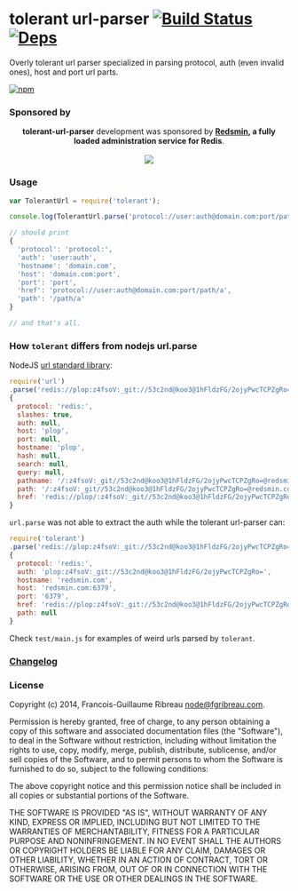 tolerant url-parser [![Build Status](https://drone.io/github.com/FGRibreau/node-tolerant-url-parser/status.png)](https://drone.io/github.com/FGRibreau/node-tolerant-url-parser/latest) [![Deps](https://david-dm.org/FGRibreau/node-tolerant-url-parser.png)](https://david-dm.org/FGRibreau/node-tolerant-url-parser)
========================

Overly tolerant url parser specialized in parsing protocol, auth (even invalid ones), host and port url parts.

[![npm](https://nodei.co/npm/tolerant.png)](https://npmjs.org/package/tolerant)

### Sponsored by

<p align="center">
<strong>tolerant-url-parser</strong> development was sponsored by <strong><a href="https://redsmin.com">Redsmin</a>, a fully loaded administration service for Redis</strong>.<br/><br/>
<a href="https://redsmin.com"><img src="https://redsmin.com/logo/rect-large-color-transparent@256.png"></a>
</p>

### Usage

```javascript
var TolerantUrl = require('tolerant');

console.log(TolerantUrl.parse('protocol://user:auth@domain.com:port/path/a'));

// should print
{
  'protocol': 'protocol:',
  'auth': 'user:auth',
  'hostname': 'domain.com',
  'host': 'domain.com:port',
  'port': 'port',
  'href': 'protocol://user:auth@domain.com:port/path/a',
  'path': '/path/a'
}

// and that's all.
```

### How `tolerant` differs from nodejs url.parse

NodeJS [url standard library](nodejs.org/docs/latest/api/url.html):

```javascript
require('url')
.parse('redis://plop:z4fsoV:_git://53c2nd@koo3@1hFldzFG/2ojyPwcTCPZgRo=@redsmin.com:6379')
{
  protocol: 'redis:',
  slashes: true,
  auth: null,
  host: 'plop',
  port: null,
  hostname: 'plop',
  hash: null,
  search: null,
  query: null,
  pathname: '/:z4fsoV:_git//53c2nd@koo3@1hFldzFG/2ojyPwcTCPZgRo=@redsmin.com:6379',
  path: '/:z4fsoV:_git//53c2nd@koo3@1hFldzFG/2ojyPwcTCPZgRo=@redsmin.com:6379',
  href: 'redis://plop/:z4fsoV:_git//53c2nd@koo3@1hFldzFG/2ojyPwcTCPZgRo=@redsmin.com:6379'
}
```

`url.parse` was not able to extract the auth while the tolerant url-parser can:

```javascript
require('tolerant')
.parse('redis://plop:z4fsoV:_git://53c2nd@koo3@1hFldzFG/2ojyPwcTCPZgRo=@redsmin.com:6379')
{
  protocol: 'redis:',
  auth: 'plop:z4fsoV:_git://53c2nd@koo3@1hFldzFG/2ojyPwcTCPZgRo=',
  hostname: 'redsmin.com',
  host: 'redsmin.com:6379',
  port: '6379',
  href: 'redis://plop:z4fsoV:_git://53c2nd@koo3@1hFldzFG/2ojyPwcTCPZgRo=@redsmin.com:6379',
  path: null
}
```

Check `test/main.js` for examples of weird urls parsed by `tolerant`.

### [Changelog](/CHANGELOG.md)

### License

Copyright (c) 2014, Francois-Guillaume Ribreau node@fgribreau.com.

Permission is hereby granted, free of charge, to any person obtaining a copy of this software and associated documentation files (the "Software"), to deal in the Software without restriction, including without limitation the rights to use, copy, modify, merge, publish, distribute, sublicense, and/or sell copies of the Software, and to permit persons to whom the Software is furnished to do so, subject to the following conditions:

The above copyright notice and this permission notice shall be included in all copies or substantial portions of the Software.

THE SOFTWARE IS PROVIDED "AS IS", WITHOUT WARRANTY OF ANY KIND, EXPRESS OR IMPLIED, INCLUDING BUT NOT LIMITED TO THE WARRANTIES OF MERCHANTABILITY, FITNESS FOR A PARTICULAR PURPOSE AND NONINFRINGEMENT. IN NO EVENT SHALL THE AUTHORS OR COPYRIGHT HOLDERS BE LIABLE FOR ANY CLAIM, DAMAGES OR OTHER LIABILITY, WHETHER IN AN ACTION OF CONTRACT, TORT OR OTHERWISE, ARISING FROM, OUT OF OR IN CONNECTION WITH THE SOFTWARE OR THE USE OR OTHER DEALINGS IN THE SOFTWARE.
